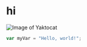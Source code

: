 # hi
![Image of Yaktocat](https://octodex.github.com/images/yaktocat.png)

``` javascript
var myVar = "Hello, world!";
```
